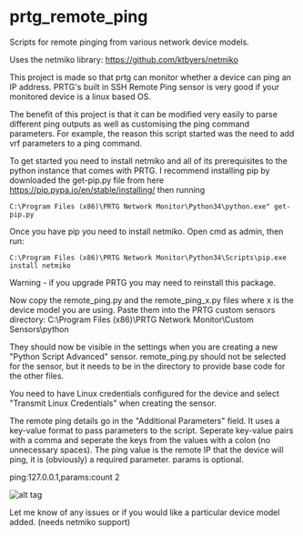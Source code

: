 # prtg_remote_ping
Scripts for remote pinging from various network device models.

Uses the netmiko library: https://github.com/ktbyers/netmiko

This project is made so that prtg can monitor whether a device can ping an IP address. PRTG's built in SSH Remote Ping sensor is very good if your monitored device is a linux based OS.

The benefit of this project is that it can be modified very easily to parse different ping outputs as well as customising the ping command parameters. For example, the reason this script started was the need to add vrf parameters to a ping command.

To get started you need to install netmiko and all of its prerequisites to the python instance that comes with PRTG. I recommend installing pip by downloaded the get-pip.py file from here https://pip.pypa.io/en/stable/installing/ then running

`
C:\Program Files (x86)\PRTG Network Monitor\Python34\python.exe" get-pip.py
`

Once you have pip you need to install netmiko. Open cmd as admin, then run:

`
C:\Program Files (x86)\PRTG Network Monitor\Python34\Scripts\pip.exe install netmiko
`

Warning - if you upgrade PRTG you may need to reinstall this package.

Now copy the remote_ping.py and the remote_ping_x.py files where x is the device model you are using. Paste them into the PRTG custom sensors directory: C:\Program Files (x86)\PRTG Network Monitor\Custom Sensors\python

They should now be visible in the settings when you are creating a new "Python Script Advanced" sensor. remote_ping.py should not be selected for the sensor, but it needs to be in the directory to provide base code for the other files.

You need to have Linux credentials configured for the device and select "Transmit Linux Credentials" when creating the sensor.

The remote ping details go in the "Additional Parameters" field. It uses a key-value format to pass parameters to the script. Seperate key-value pairs with a comma and seperate the keys from the values with a colon (no unnecessary spaces). The ping value is the remote IP that the device will ping, it is (obviously) a required parameter. params is optional.

ping:127.0.0.1,params:count 2

![alt tag](/Images/settingsexample.png)

Let me know of any issues or if you would like a particular device model added. (needs netmiko support)
